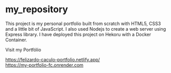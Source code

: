 # my_repository
This project is my personal portfolio built from scratch with HTML5, CSS3 and a little bit of JavaScript. I also used Nodejs to create a web server using Express library. I have deployed this project on Hekoru with a Docker Container.

Visit my Portfólio

https://felizardo-caculo-portfolio.netlify.app/
<br />
https://my-portfolio-fc.onrender.com
